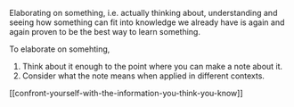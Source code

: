 Elaborating on something, i.e. actually thinking about, understanding and seeing how something can fit into knowledge we already have is again and again proven to be the best way to learn something.

To elaborate on somehting,

1. Think about it enough to the point where you can make a note about it.
2. Consider what the note means when applied in different contexts.

[[confront-yourself-with-the-information-you-think-you-know]]
